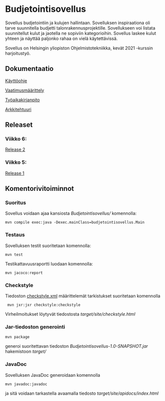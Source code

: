 # Budjetointisovellus

Sovellus budjetointiin ja kulujen hallintaan. Sovelluksen inspiraationa oli tarve suunnitella budjetti talonrakennusprojektille. Sovellukseen voi listata suunnitellut kulut ja jaotella ne sopiviin kategorioihin. Sovellus laskee kulut yhteen ja näyttää paljonko rahaa on vielä käytettävissä.

Sovellus on Helsingin yliopiston Ohjelmistotekniikka, kevät 2021 -kurssin harjoitustyö.

## Dokumentaatio

[Käyttöohje](dokumentaatio/kayttoohje.md)

[Vaatimusmäärittely](dokumentaatio/vaatimusmaarittely.md)

[Työaikakirjanpito](dokumentaatio/tyoaikakirjanpito.md)

[Arkkitehtuuri](dokumentaatio/arkkitehtuuri.md)

## Releaset

### Viikko 6:
[Release 2](https://github.com/alaanni/ot-harjoitustyo/releases/tag/viikko6)

### Viikko 5: 
[Release 1](https://github.com/alaanni/ot-harjoitustyo/releases/tag/viikko5)

## Komentorivitoiminnot

### Suoritus

Sovellus voidaan ajaa kansiosta _Budjetointisovellus/_ komennolla:

```
mvn compile exec:java -Dexec.mainClass=budjetointisovellus.Main
```
### Testaus

Sovelluksen testit suoritetaan komennolla:

```
mvn test
```
Testikattavuusraportti luodaan komennolla:
```
mvn jacoco:report
```
### Checkstyle

Tiedoston [checkstyle.xml](Budjetointisovellus/checkstyle.xml) määrittelemät tarkistukset suoritetaan komennolla
```
 mvn jxr:jxr checkstyle:checkstyle
```
Virheilmoitukset löytyvät tiedostosta _target/site/checkstyle.html_

### Jar-tiedoston generointi
```
mvn package
```
generoi suoritettavan tiedoston _Budjetointisovellus-1.0-SNAPSHOT.jar_ hakemistoon _target/_

### JavaDoc

Sovelluksen JavaDoc generoidaan komennolla
```
mvn javadoc:javadoc
```
ja sitä voidaan tarkastella avaamalla tiedosto _target/site/apidocs/index.html_
